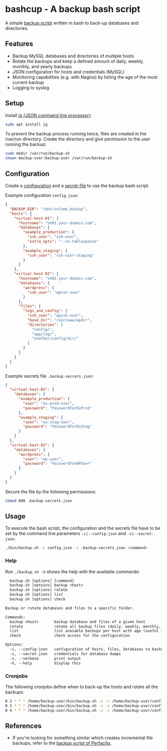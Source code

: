 # bashcup - A backup bash script

A simple [backup script](backup.sh) written in bash to back-up databases and directories.

## Features

* Backup MySQL databases and directories of multiple hosts
* Rotate the backups and keep a defined amount of daily, weekly, monthly,
  and yearly backups
* JSON configuration for hosts and credentials (MySQL)
* Monitoring capabilities (e.g. with Nagios) by listing the age of the most
  current backup
* Logging to syslog

## Setup

Install [jq (JSON command line processor)](https://stedolan.github.io/jq/download/):
```bash
sudo apt install jq
```

To prevent the backup process running twice, files are created in
the /var/run directory. Create the directory and give permission to the user
running the backup:
```bash
sudo mkdir /var/run/backup-sh
chown backup-user:backup-user /var/run/backup-sh
```

## Configuration

Create a [configuration](config.example.json) and a [secret-file](backup-secrets.example.json) to use the backup bash script.

Example configuration `config.json`:
```json
{
  "BACKUP_DIR": "/mnt/volume_backup",
  "hosts": {
    "virtual-host-01": {
      "hostname": "vh01.your-domain.com",
      "databases": {
        "example_production": {
          "ssh_user": "ssh-user",
          "extra_opts": "--no-tablespaces"
        },
        "example_staging": {
          "ssh_user": "ssh-user-staging"
        }
      }
    },
    "virtual-host-02": {
      "hostname": "vh02.your-domain.com",
      "databases": {
        "wordpress": {
          "ssh_user": "wpssh-user"
        }
      },
      "files": {
        "logs_and_config": {
          "ssh_user": "wpssh-user",
          "base_dir": "/var/www/wpdir",
          "directories": [
            "config/",
            "app/log/",
            "another/config/dir/"
          ]
        }
      }
    }
  }
}
```

Example secrets file `.backup-secrets.json`:
```json
{
  "virtual-host-01": {
    "databases": {
      "example_production": {
        "user": "ex-prod-user",
        "password": "PasswordForExProd"
      },
      "example_staging": {
        "user": "ex-stag-user",
        "password": "PasswordForExStag"
      }
    }
  },
  "virtual-host-02": {
    "databases": {
      "wordpress": {
        "user": "wp-user",
        "password": "PasswordForWPUser"
      }
    }
  }
}
```

Secure the file by the following permissions:
```bash
chmod 600 .backup-secrets.json
```

## Usage

To execute the bash script, the configuration and the secrets file have to be set
by the command line parameters `-c|--config-json` and `-s|--secret-json`:

```bash
./bin/backup.sh -c config.json -s .backup-secrets.json <command>
```

### Help

Run `./backup.sh -h` shows the help with the available commands:

```txt
  backup.sh [options] [command]
  backup.sh [optoins] backup <host>
  backup.sh [options] rotate
  backup.sh [options] list
  backup.sh [options] check

Backup or rotate databases and files to a specific folder.

Commands:
  backup <host>       backup database and files of a given host
  rotate              rotate all backup files (daily, weekly, monthly, yearly)
  list                list avaiable backups per host with age (useful for monitoring)
  check               check access for the configuration

Options:
  -c, --config-json   configuration of hosts, files, databases to backup
  -s, --secret-json   credentials for database dumps
  -v, --verbose       print output
  -h, --help          display this
```

### Cronjobs

The following cronjobs define when to back-up the hosts and rotate all the backups:

```bash
0 2 * * * /home/backup-user/bin/backup.sh -v -c /home/backup-user/config.json -s /home/backup-user/.backup-secrets.json backup virtual-host-01
0 3 * * * /home/backup-user/bin/backup.sh -v -c /home/backup-user/config.json -s /home/backup-user/.backup-secrets.json backup virtual-host-02
0 4 * * * /home/backup-user/bin/backup.sh -v -c /home/backup-user/config.json -s /home/backup-user/.backup-secrets.json rotate
```

## References

* If you're looking for something similar which creates incremental file backups,
  refer to the [backup script of Perfacilis](https://www.perfacilis.com/blog/systeembeheer/linux/rsync-daily-weekly-monthly-incremental-back-ups.html).
